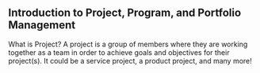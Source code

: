 ## Introduction to Project, Program, and Portfolio Management

What is Project?
A project is a group of members where they are working together as a team in order to achieve goals and objectives for their project(s). It could be a service project, a product project, and many more!

